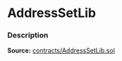 # AddressSetLib

### Description <a id="description"></a>

**Source:** [contracts/AddressSetLib.sol](https://github.com/perifinance/peri-finance/blob/master/contracts/AddressSetLib.sol)

